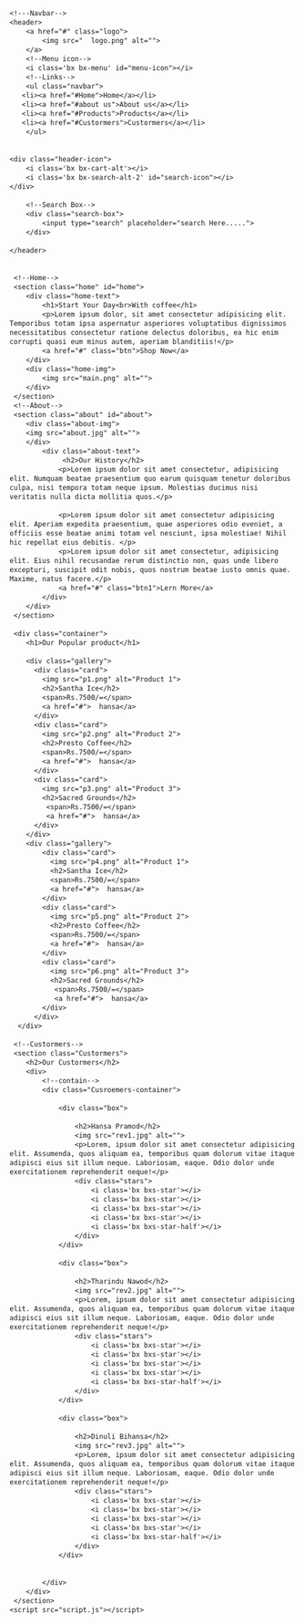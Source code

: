 <!DOCTYPE html>
<head>
    <title>Coffee Shop</title>
    <link rel="stylesheet" href="style.css">
    <link rel="stylesheet"
    href="https://unpkg.com/boxicons@latest/css/boxicons.min.css">
</head>
<body>

    <!---Navbar-->
    <header>
        <a href="#" class="logo">
            <img src="  logo.png" alt="">
        </a>
        <!--Menu icon-->
        <i class='bx bx-menu' id="menu-icon"></i>
        <!--Links-->
        <ul class="navbar">
       <li><a href="#Home">Home</a></li>  
       <li><a href="#about us">About us</a></li>      
       <li><a href="#Products">Products</a></li>    
       <li><a href="#Custormers">Custormers</a></li>   
        </ul>    
        
            
    <div class="header-icon">
        <i class='bx bx-cart-alt'></i>
        <i class='bx bx-search-alt-2' id="search-icon"></i>
    </div>
    
        <!--Search Box-->
        <div class="search-box">
            <input type="search" placeholder="search Here.....">
        </div>

    </header> 
  

     <!--Home-->
     <section class="home" id="home">
        <div class="home-text">
            <h1>Start Your Day<br>With coffee</h1>
            <p>Lorem ipsum dolor, sit amet consectetur adipisicing elit. Temporibus totam ipsa aspernatur asperiores voluptatibus dignissimos necessitatibus consectetur ratione delectus doloribus, ea hic enim corrupti quasi eum minus autem, aperiam blanditiis!</p>
            <a href="#" class="btn">Shop Now</a>
        </div>
        <div class="home-img">
            <img src="main.png" alt="">
        </div>
     </section>
     <!--About-->
     <section class="about" id="about">
        <div class="about-img"> 
        <img src="about.jpg" alt="">
        </div>
            <div class="about-text">
                 <h2>Our History</h2>
                <p>Lorem ipsum dolor sit amet consectetur, adipisicing elit. Numquam beatae praesentium quo earum quisquam tenetur doloribus culpa, nisi tempora totam neque ipsum. Molestias ducimus nisi veritatis nulla dicta mollitia quos.</p>

                <p>Lorem ipsum dolor sit amet consectetur adipisicing elit. Aperiam expedita praesentium, quae asperiores odio eveniet, a officiis esse beatae animi totam vel nesciunt, ipsa molestiae! Nihil hic repellat eius debitis. </p>
                <p>Lorem ipsum dolor sit amet consectetur, adipisicing elit. Eius nihil recusandae rerum distinctio non, quas unde libero excepturi, suscipit odit nobis, quos nostrum beatae iusto omnis quae. Maxime, natus facere.</p>
                <a href="#" class="btn1">Lern More</a>
            </div>
        </div>
     </section>
    
     <div class="container">
        <h1>Our Popular product</h1>

        <div class="gallery">
          <div class="card">
            <img src="p1.png" alt="Product 1">
            <h2>Santha Ice</h2>
            <span>Rs.7500/=</span>
            <a href="#">  hansa</a>
          </div>
          <div class="card">
            <img src="p2.png" alt="Product 2">
            <h2>Presto Coffee</h2>
            <span>Rs.7500/=</span>
            <a href="#">  hansa</a>
          </div>
          <div class="card">
            <img src="p3.png" alt="Product 3">
            <h2>Sacred Grounds</h2>
             <span>Rs.7500/=</span>
             <a href="#">  hansa</a>
          </div>
        </div>
        <div class="gallery">
            <div class="card">
              <img src="p4.png" alt="Product 1">
              <h2>Santha Ice</h2>
              <span>Rs.7500/=</span>
              <a href="#">  hansa</a>
            </div>
            <div class="card">
              <img src="p5.png" alt="Product 2">
              <h2>Presto Coffee</h2>
              <span>Rs.7500/=</span>
              <a href="#">  hansa</a>
            </div>
            <div class="card">
              <img src="p6.png" alt="Product 3">
              <h2>Sacred Grounds</h2>
               <span>Rs.7500/=</span>
               <a href="#">  hansa</a>
            </div>
          </div>
      </div>

     <!--Custormers-->
     <section class="Custormers">
        <h2>Our Custormers</h2>
        <div>
            <!--contain-->
            <div class="Cusroemers-container">

                <div class="box">
                    
                    <h2>Hansa Pramod</h2>
                    <img src="rev1.jpg" alt="">
                    <p>Lorem, ipsum dolor sit amet consectetur adipisicing elit. Assumenda, quos aliquam ea, temporibus quam dolorum vitae itaque adipisci eius sit illum neque. Laboriosam, eaque. Odio dolor unde exercitationem reprehenderit neque!</p>
                    <div class="stars">
                        <i class='bx bxs-star'></i>
                        <i class='bx bxs-star'></i>
                        <i class='bx bxs-star'></i>
                        <i class='bx bxs-star'></i>
                        <i class='bx bxs-star-half'></i>
                    </div>
                </div>

                <div class="box">
                    
                    <h2>Tharindu Nawod</h2>
                    <img src="rev2.jpg" alt="">
                    <p>Lorem, ipsum dolor sit amet consectetur adipisicing elit. Assumenda, quos aliquam ea, temporibus quam dolorum vitae itaque adipisci eius sit illum neque. Laboriosam, eaque. Odio dolor unde exercitationem reprehenderit neque!</p>
                    <div class="stars">
                        <i class='bx bxs-star'></i>
                        <i class='bx bxs-star'></i>
                        <i class='bx bxs-star'></i>
                        <i class='bx bxs-star'></i>
                        <i class='bx bxs-star-half'></i>
                    </div>
                </div>

                <div class="box">
                   
                    <h2>Dinuli Bihansa</h2>
                    <img src="rev3.jpg" alt="">
                    <p>Lorem, ipsum dolor sit amet consectetur adipisicing elit. Assumenda, quos aliquam ea, temporibus quam dolorum vitae itaque adipisci eius sit illum neque. Laboriosam, eaque. Odio dolor unde exercitationem reprehenderit neque!</p>
                    <div class="stars">
                        <i class='bx bxs-star'></i>
                        <i class='bx bxs-star'></i>
                        <i class='bx bxs-star'></i>
                        <i class='bx bxs-star'></i>
                        <i class='bx bxs-star-half'></i>
                    </div>
                </div>


            </div>
        </div>
     </section>
    <script src="script.js"></script>

</body>
</html>
